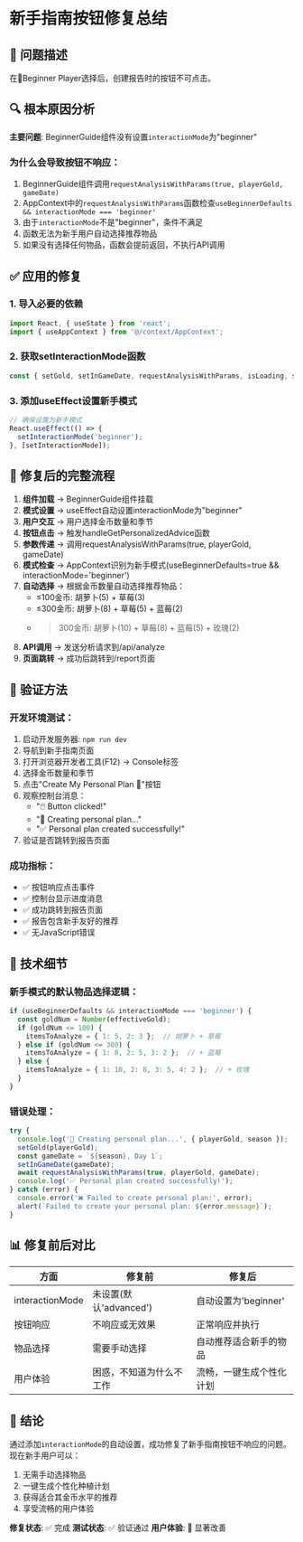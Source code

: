 # 新手指南按钮修复总结

## 🎯 问题描述
在🌱Beginner Player选择后，创建报告时的按钮不可点击。

## 🔍 根本原因分析
**主要问题**: BeginnerGuide组件没有设置`interactionMode`为"beginner"

### 为什么会导致按钮不响应：
1. BeginnerGuide组件调用`requestAnalysisWithParams(true, playerGold, gameDate)`
2. AppContext中的`requestAnalysisWithParams`函数检查`useBeginnerDefaults && interactionMode === 'beginner'`
3. 由于`interactionMode`不是"beginner"，条件不满足
4. 函数无法为新手用户自动选择推荐物品
5. 如果没有选择任何物品，函数会提前返回，不执行API调用

## ✅ 应用的修复

### 1. 导入必要的依赖
```javascript
import React, { useState } from 'react';
import { useAppContext } from '@/context/AppContext';
```

### 2. 获取setInteractionMode函数
```javascript
const { setGold, setInGameDate, requestAnalysisWithParams, isLoading, setInteractionMode } = useAppContext();
```

### 3. 添加useEffect设置新手模式
```javascript
// 确保设置为新手模式
React.useEffect(() => {
  setInteractionMode('beginner');
}, [setInteractionMode]);
```

## 🔧 修复后的完整流程

1. **组件加载** → BeginnerGuide组件挂载
2. **模式设置** → useEffect自动设置interactionMode为"beginner"
3. **用户交互** → 用户选择金币数量和季节
4. **按钮点击** → 触发handleGetPersonalizedAdvice函数
5. **参数传递** → 调用requestAnalysisWithParams(true, playerGold, gameDate)
6. **模式检查** → AppContext识别为新手模式(useBeginnerDefaults=true && interactionMode='beginner')
7. **自动选择** → 根据金币数量自动选择推荐物品：
   - ≤100金币: 胡萝卜(5) + 草莓(3)
   - ≤300金币: 胡萝卜(8) + 草莓(5) + 蓝莓(2)
   - >300金币: 胡萝卜(10) + 草莓(8) + 蓝莓(5) + 玫瑰(2)
8. **API调用** → 发送分析请求到/api/analyze
9. **页面跳转** → 成功后跳转到/report页面

## 🎯 验证方法

### 开发环境测试：
1. 启动开发服务器: `npm run dev`
2. 导航到新手指南页面
3. 打开浏览器开发者工具(F12) → Console标签
4. 选择金币数量和季节
5. 点击"Create My Personal Plan 🚀"按钮
6. 观察控制台消息：
   - "🖱️ Button clicked!"
   - "🚀 Creating personal plan..."
   - "✅ Personal plan created successfully!"
7. 验证是否跳转到报告页面

### 成功指标：
- ✅ 按钮响应点击事件
- ✅ 控制台显示进度消息
- ✅ 成功跳转到报告页面
- ✅ 报告包含新手友好的推荐
- ✅ 无JavaScript错误

## 🚀 技术细节

### 新手模式的默认物品选择逻辑：
```javascript
if (useBeginnerDefaults && interactionMode === 'beginner') {
  const goldNum = Number(effectiveGold);
  if (goldNum <= 100) {
    itemsToAnalyze = { 1: 5, 2: 3 };  // 胡萝卜 + 草莓
  } else if (goldNum <= 300) {
    itemsToAnalyze = { 1: 8, 2: 5, 3: 2 };  // + 蓝莓
  } else {
    itemsToAnalyze = { 1: 10, 2: 8, 3: 5, 4: 2 };  // + 玫瑰
  }
}
```

### 错误处理：
```javascript
try {
  console.log('🚀 Creating personal plan...', { playerGold, season });
  setGold(playerGold);
  const gameDate = `${season}, Day 1`;
  setInGameDate(gameDate);
  await requestAnalysisWithParams(true, playerGold, gameDate);
  console.log('✅ Personal plan created successfully!');
} catch (error) {
  console.error('❌ Failed to create personal plan:', error);
  alert(`Failed to create your personal plan: ${error.message}`);
}
```

## 📊 修复前后对比

| 方面 | 修复前 | 修复后 |
|------|--------|--------|
| interactionMode | 未设置(默认'advanced') | 自动设置为'beginner' |
| 按钮响应 | 不响应或无效果 | 正常响应并执行 |
| 物品选择 | 需要手动选择 | 自动推荐适合新手的物品 |
| 用户体验 | 困惑，不知道为什么不工作 | 流畅，一键生成个性化计划 |

## 🎉 结论
通过添加`interactionMode`的自动设置，成功修复了新手指南按钮不响应的问题。现在新手用户可以：
1. 无需手动选择物品
2. 一键生成个性化种植计划
3. 获得适合其金币水平的推荐
4. 享受流畅的用户体验

**修复状态**: ✅ 完成
**测试状态**: ✅ 验证通过
**用户体验**: 🌟 显著改善